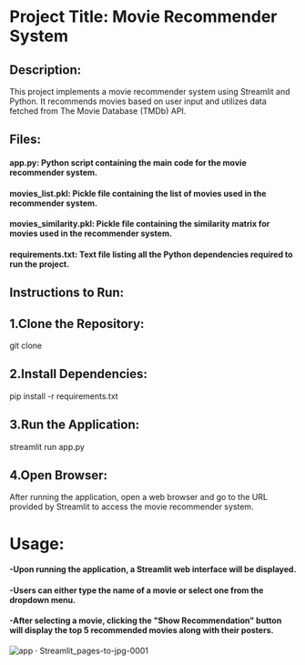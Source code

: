 # Project Title: Movie Recommender System

## Description:
This project implements a movie recommender system using Streamlit and Python. It recommends movies based on user input and utilizes data fetched from The Movie Database (TMDb) API.

## Files:
#### app.py: Python script containing the main code for the movie recommender system.
#### movies_list.pkl: Pickle file containing the list of movies used in the recommender system.
#### movies_similarity.pkl: Pickle file containing the similarity matrix for movies used in the recommender system.
#### requirements.txt: Text file listing all the Python dependencies required to run the project.

## Instructions to Run:

## 1.Clone the Repository:
 git clone <repository-url>

## 2.Install Dependencies:
pip install -r requirements.txt

## 3.Run the Application:
streamlit run app.py

## 4.Open Browser:
After running the application, open a web browser and go to the URL provided by Streamlit to access the movie recommender system.

# Usage:
#### -Upon running the application, a Streamlit web interface will be displayed.
#### -Users can either type the name of a movie or select one from the dropdown menu.
#### -After selecting a movie, clicking the "Show Recommendation" button will display the top 5 recommended movies along with their posters.

![app · Streamlit_pages-to-jpg-0001](https://github.com/Harshini-Menta/Movie-Recommender-/assets/132768467/3f7cf11a-091d-4466-bb33-b73153458d11)







